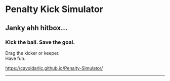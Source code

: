 # Penalty Kick Simulator
## Janky ahh hitbox...
### Kick the ball. Save the goal.  
Drag the kicker or keeper.  
Have fun.

https://cavoidarlic.github.io/Penalty-Simulator/

---
